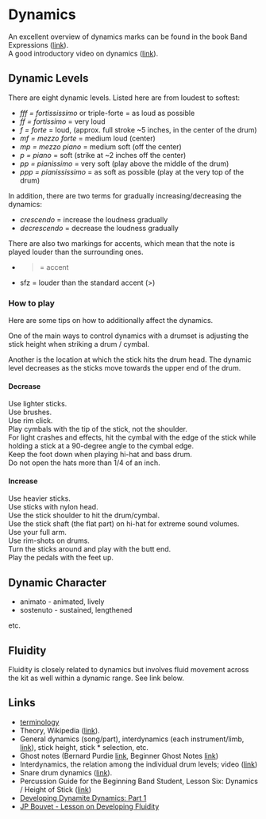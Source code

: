 
# Dynamics

An excellent overview of dynamics marks can be found in the book Band Expressions ([link](https://books.google.at/books?id=vRdhuchMvZoC&pg=PP5)).  
A good introductory video on dynamics ([link](https://www.youtube.com/watch?v=UOWApRns4MA)).

## Dynamic Levels

There are eight dynamic levels. Listed here are from loudest to softest:

* _fff = fortississimo_ or triple-forte = as loud as possible
* _ff = fortissimo_ = very loud
* _f = forte_ = loud, (approx. full stroke ~5 inches, in the center of the drum)
* _mf = mezzo forte_ = medium loud (center)
* _mp = mezzo piano_ = medium soft (off the center)
* _p = piano_ = soft (strike at ~2 inches off the center)
* _pp = pianissimo_ = very soft (play above the middle of the drum)
* _ppp = pianississimo_ = as soft as possible (play at the very top of the drum)

In addition, there are two terms for gradually increasing/decreasing the dynamics:

* _crescendo_ = increase the loudness gradually
* _decrescendo_ = decrease the loudness gradually

There are also two markings for accents, which mean that the note is played louder than the surrounding ones.

* > = accent
* sfz = louder than the standard accent (>)

### How to play

Here are some tips on how to additionally affect the dynamics.

One of the main ways to control dynamics with a drumset is adjusting the stick height when striking a drum / cymbal.

Another is the location at which the stick hits the drum head. The dynamic level decreases as the sticks move towards the upper end of the drum.  

#### Decrease

Use lighter sticks.  
Use brushes.  
Use rim click.  
Play cymbals with the tip of the stick, not the shoulder.  
For light crashes and effects, hit the cymbal with the edge of the stick while holding a stick at a 90-degree angle to the cymbal edge.  
Keep the foot down when playing hi-hat and bass drum.  
Do not open the hats more than 1/4 of an inch.

#### Increase

Use heavier sticks.  
Use sticks with nylon head.  
Use the stick shoulder to hit the drum/cymbal.  
Use the stick shaft (the flat part) on hi-hat for extreme sound volumes.  
Use your full arm.  
Use rim-shots on drums.  
Turn the sticks around and play with the butt end.  
Play the pedals with the feet up.

## Dynamic Character

* animato - animated, lively
* sostenuto - sustained, lengthened

etc.

## Fluidity

Fluidity is closely related to dynamics but involves fluid movement across the kit as well within a dynamic range. See link below.

## Links

* [terminology](https://en.wikipedia.org/wiki/Glossary_of_musical_terminology)
* Theory, Wikipedia ([link](https://en.wikipedia.org/wiki/Dynamics_%28music%29)).
* General dynamics (song/part), interdynamics (each instrument/limb, [link](https://www.youtube.com/watch?v=6nakks5GDnk)), stick height, stick * selection, etc.
* Ghost notes (Bernard Purdie [link](https://www.youtube.com/watch?v=aLHQG20Xsyg), Beginner Ghost Notes [link](http://www.drumlessons.com/drum-lessons/dynamic-drumming/beginner-ghost-notes/))
* Interdynamics, the relation among the individual drum levels; video ([link](https://www.youtube.com/watch?v=6nakks5GDnk))
* Snare drum dynamics ([link](https://www.youtube.com/watch?v=Let79HWUvF8)).
* Percussion Guide for the Beginning Band Student, Lesson Six: Dynamics / Height of Stick ([link](https://books.google.at/books?id=QuvdAgAAQBAJ&lpg=PA12&ots=ljFcDIk3Ld&dq=staccato%20legato%20snare%20drum&pg=PA18#))
* [Developing Dynamite Dynamics: Part 1](https://tigerbill.com/drumlessons/drumsetdynamics_part1.htm)
* [JP Bouvet - Lesson on Developing Fluidity](https://www.youtube.com/watch?v=clHY772q6IE)
